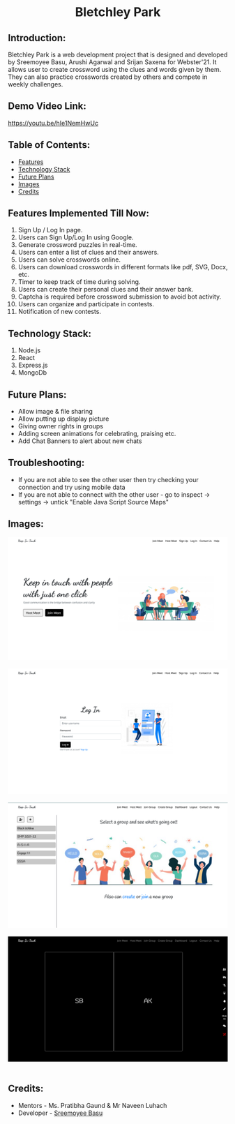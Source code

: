 <h1 align="center"><b>Bletchley Park</b></h1>
<p align="center">
</p>

## Introduction:
Bletchley Park is a web development project that is designed and developed by Sreemoyee Basu, Arushi Agarwal and Srijan Saxena for Webster'21. It allows user to create crossword using the clues and words given by them. They can also practice crosswords created by others and compete in weekly challenges.
  
## Demo Video Link:
  https://youtu.be/hIe1NemHwUc
  
## Table of Contents:
* [ Features ](#features)
* [ Technology Stack ](#technologystack)
* [ Future Plans ](#futureplans)
* [ Images ](#images)
* [ Credits ](#credits)


## <a name="features"></a>Features Implemented Till Now:
1. Sign Up / Log In page.<br>
2. Users can Sign Up/Log In using Google.<br>
3. Generate crossword puzzles in real-time.<br>
4. Users can enter a list of clues and their answers.<br>
5. Users can solve crosswords online.
6. Users can download crosswords in different formats like pdf, SVG, Docx, etc.
7. Timer to keep track of time during solving.
8. Users can create their personal clues and their answer bank.
9. Captcha is required before crossword submission to avoid bot activity.
10. Users can organize and participate in contests.
11. Notification of new contests.

## <a name="technologystack"></a>Technology Stack:
1. Node.js<br>
2. React<br>
3. Express.js<br>
4. MongoDb<br>

 ## <a name="futureplans"></a>Future Plans:
 * Allow image & file sharing
 * Allow putting up display picture
 * Giving owner rights in groups
 * Adding screen animations for celebrating, praising etc.
 * Add Chat Banners to alert about new chats


## <a name="troubleshooting"></a>Troubleshooting:
 * If you are not able to see the other user then try checking your connection and try using mobile data
 * If you are not able to connect with the other user - go to inspect -> settings -> untick "Enable Java Script Source Maps"

## <a name="images"></a>Images:
![alt text](https://github.com/sreebasu05/engage-keep-in-touch/blob/master/static/images/image-1.png)<br><br>
![alt text](https://github.com/sreebasu05/engage-keep-in-touch/blob/master/static/images/image-2.png)<br><br>
![alt text](https://github.com/sreebasu05/engage-keep-in-touch/blob/master/static/images/image-3.png)<br><br>
![alt text](https://github.com/sreebasu05/engage-keep-in-touch/blob/master/static/images/image-4.png)<br><br>

## <a name="credits"></a>Credits:
* Mentors - Ms. Pratibha Gaund & Mr Naveen Luhach
* Developer - [Sreemoyee Basu](https://github.com/sreebasu05)


